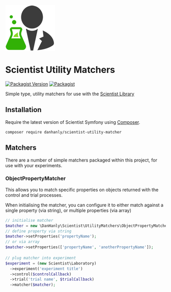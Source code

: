 [![Scientist](scientist.png)](https://github.com/daylerees/scientist)

# Scientist Utility Matchers

[![Packagist Version](https://img.shields.io/packagist/v/danhanly/scientist-utility-matcher.svg)](https://packagist.org/packages/danhanly/scientist-utility-matcher)
[![Packagist](https://img.shields.io/packagist/dt/danhanly/scientist-utility-matcher.svg)](https://packagist.org/packages/danhanly/scientist-utility-matcher)

Simple type, utility matchers for use with the [Scientist Library](http://github.com/daylerees/scientist)

## Installation

Require the latest version of Scientist Symfony using [Composer](https://getcomposer.org/).

    composer require danhanly/scientist-utility-matcher

## Matchers

There are a number of simple matchers packaged within this project, for use with your experiments.

### ObjectPropertyMatcher

This allows you to match specific properties on objects returned with the control and trial processes.

When initialising the matcher, you can configure it to either match against a single property (via string), or multiple properties (via array)

```php
// initialise matcher
$matcher = new \DanHanly\Scientist\UtilityMatchers\ObjectPropertyMatcher;
// define property via string
$matcher->setProperties('propertyName');
// or via array
$matcher->setProperties(['propertyName', 'anotherPropertyName']);

// plug matcher into experiment
$experiment = (new Scientist\Laboratory)
  ->experiment('experiment title')
  ->control($controlCallback)
  ->trial('trial name', $trialCallback)
  ->matcher($matcher);
```
